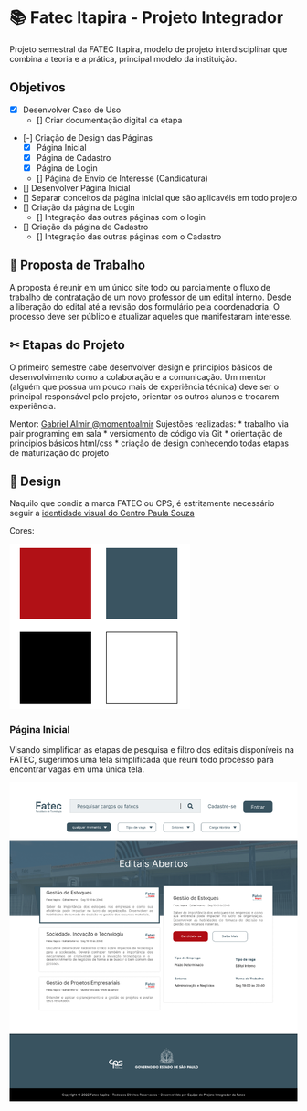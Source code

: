 # 📚 Fatec Itapira - Projeto Integrador

Projeto semestral da FATEC Itapira, modelo de projeto interdisciplinar
que combina a teoria e a prática, principal modelo da instituição.

## Objetivos

- [x] Desenvolver Caso de Uso
    - [] Criar documentação digital da etapa
- [-] Criação de Design das Páginas
    - [x] Página Inicial
    - [x] Página de Cadastro
    - [x] Página de Login
    - [] Página de Envio de Interesse (Candidatura)
- [] Desenvolver Página Inicial
- [] Separar conceitos da página inicial que são aplicavéis em todo projeto
- [] Criação da página de Login
    - [] Integração das outras páginas com o login
- [] Criação da página de Cadastro
    - [] Integração das outras páginas com o Cadastro

## 💭 Proposta de Trabalho

A proposta é reunir em um único site todo ou parcialmente
o fluxo de trabalho de contratação de um novo professor de um edital interno.
Desde a liberação do edital até a revisão dos formulário pela coordenadoria.
O processo deve ser público e atualizar aqueles que manifestaram interesse.

## ✂ Etapas do Projeto

O primeiro semestre cabe desenvolver design e principios básicos de desenvolvimento como a colaboração e a comunicação.
Um mentor (alguém que possua um pouco mais de experiência técnica) deve ser o principal
responsável pelo projeto, orientar os outros alunos e trocarem experiência.

Mentor: [Gabriel Almir @momentoalmir](https://github.com/momentoalmir)
Sujestões realizadas:
    * trabalho via pair programing em sala
    * versiomento de código via Git
    * orientação de principios básicos html/css
    * criação de design conhecendo todas etapas de maturização do projeto

## 🎨 Design

Naquilo que condiz a marca FATEC ou CPS, é estritamente necessário seguir
a [identidade visual do Centro Paula Souza](https://bkpsitecpsnew.blob.core.windows.net/uploadsitecps/sites/1/2022/05/manual_centro_paula_souza_gestao2019_atualizado_mes05.pdf)

Cores:

![Cores Padronizadas FATEC](./docs/img/cores_cps.png "Centro Paula Souza - Identidade Visual - Cores")

### Página Inicial

Visando simplificar as etapas de pesquisa e filtro dos editais disponíveis na FATEC,
sugerimos uma tela simplificada que reuni todo processo para encontrar vagas em uma única tela.

![Página Inicial](./docs/img/pagina_inicial.png "Portal de Editais - Página Inicial")
